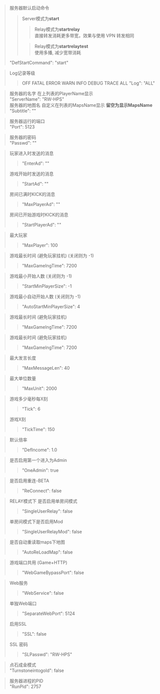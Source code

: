 > 服务器默认启动命令  
>> Server模式为**start**  
>>> Relay模式为**startrelay**  
>>> 直接转发消耗更多带宽，效果与使用 VPN 转发相同  
>>
>>> Relay模式为**startrelaytest**  
>>> 使用多播, 减少宽带消耗  
> 
> "DefStartCommand": "start"  

> Log记录等级  
>> OFF FATAL ERROR WARN INFO DEBUG TRACE ALL
> "Log": "ALL"  

> 服务器的名字 在上列表的PlayerName显示  
"ServerName": "RW-HPS"  
> 服务器的地图名 自定义在列表的MapsName显示 **留空为显示MapsName**  
"Subtitle": ""  

> 服务器运行的端口  
> "Port": 5123  

> 服务器的密码  
> "Passwd": ""

> 玩家进入时发送的消息  
>> "EnterAd": ""
> 
> 游戏开始时发送的消息  
>> "StartAd": ""
> 
> 房间已满时KICK的消息  
>> "MaxPlayerAd": ""
> 
> 房间已开始游戏时KICK的消息  
>> "StartPlayerAd": ""  

> 最大玩家  
>> "MaxPlayer": 100

> 游戏最长时间 (避免玩家挂机) (关闭则为 -1)
>> "MaxGameIngTime": 7200

> 游戏最小开始人数 (关闭则为 -1)
>> "StartMinPlayerSize": -1

> 游戏最小自动开始人数 (关闭则为 -1)
>> "AutoStartMinPlayerSize": 4

> 游戏最长时间 (避免玩家挂机)
>> "MaxGameIngTime": 7200

> 游戏最长时间 (避免玩家挂机)
>> "MaxGameIngTime": 7200

> 最大发言长度  
>> "MaxMessageLen": 40  

> 最大单位数量  
>> "MaxUnit": 2000  

> 游戏多少毫秒每X刻
>> "Tick": 6
> 
> 游戏X刻
>> "TickTime": 150

> 默认倍率  
>> "DefIncome": 1.0  

> 是否启用第一个进入为Admin  
>> "OneAdmin": true  

> 是否启用重连-BETA  
>> "ReConnect": false

> RELAY模式下 是否启用单房间模式  
>> "SingleUserRelay": false  
> 
> 单房间模式下是否启用Mod  
>> "SingleUserRelayMod": false

> 是否自动重读取maps下地图  
>> "AutoReLoadMap": false

> 游戏端口共用 (Game+HTTP)  
>> "WebGameBypassPort": false

> Web服务  
>> "WebService": false
> 
> 单独Web端口  
>> "SeparateWebPort": 5124
> 
> 启用SSL  
>> "SSL": false
>
> SSL 密码  
>> "SLPasswd": "RW-HPS"

> 点石成金模式  
> "Turnstoneintogold": false

> 服务器进程的PID  
"RunPid": 2757





